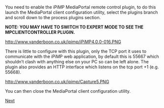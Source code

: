 You need to enable the iPiMP MediaPortal remote control plugin, to do this launch the MediaPortal client configuration utility, select the plugins branch and scroll down to the process plugins section.

**NOTE:  YOU MAY HAVE TO SWITCH TO EXPERT MODE TO SEE THE MPCLIENTCONTROLLER PLUGIN.**

http://www.vanderboon.co.uk/ipimp/iPiMP4.0.0-016.PNG

There is little to configure with this plugin, only the TCP port it uses to communicate with the iPiMP web application, by default this is 55667 which shouldn’t clash with anything else on your PC so can be left alone. The plugin also provides an HTTP interface which listens on the tcp port +1 (e.g. 55668).

http://www.vanderboon.co.uk/ipimp/Capture5.PNG

You can then close the MediaPortal client configuration utility.

[Next](Existing_Apache_Install.md)